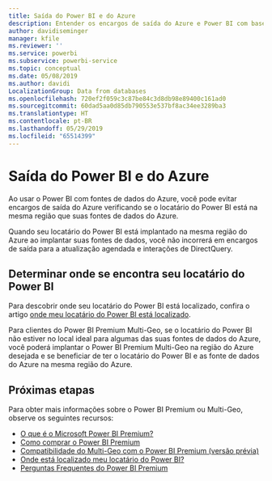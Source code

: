 ```yaml
---
title: Saída do Power BI e do Azure
description: Entender os encargos de saída do Azure e Power BI com base no local do locatário e o Power BI Premium
author: davidiseminger
manager: kfile
ms.reviewer: ''
ms.service: powerbi
ms.subservice: powerbi-service
ms.topic: conceptual
ms.date: 05/08/2019
ms.author: davidi
LocalizationGroup: Data from databases
ms.openlocfilehash: 720ef2f059c3c87be84c3d8db98e89400c161ad0
ms.sourcegitcommit: 60dad5aa0d85db790553e537bf8ac34ee3289ba3
ms.translationtype: HT
ms.contentlocale: pt-BR
ms.lasthandoff: 05/29/2019
ms.locfileid: "65514399"
---
```

# <a name="power-bi-and-azure-egress"></a>Saída do Power BI e do Azure

Ao usar o Power BI com fontes de dados do Azure, você pode evitar encargos de saída do Azure verificando se o locatário do Power BI está na mesma região que suas fontes de dados do Azure.

Quando seu locatário do Power BI está implantado na mesma região do Azure ao implantar suas fontes de dados, você não incorrerá em encargos de saída para a atualização agendada e interações de DirectQuery. 

## <a name="determining-where-your-power-bi-tenant-is-located"></a>Determinar onde se encontra seu locatário do Power BI

Para descobrir onde seu locatário do Power BI está localizado, confira o artigo [onde meu locatário do Power BI está localizado](service-admin-where-is-my-tenant-located.md).

Para clientes do Power BI Premium Multi-Geo, se o locatário do Power BI não estiver no local ideal para algumas das suas fontes de dados do Azure, você poderá implantar o Power BI Premium Multi-Geo na região do Azure desejada e se beneficiar de ter o locatário do Power BI e as fonte de dados do Azure na mesma região do Azure.

## <a name="next-steps"></a>Próximas etapas

Para obter mais informações sobre o Power BI Premium ou Multi-Geo, observe os seguintes recursos:

* [O que é o Microsoft Power BI Premium?](service-premium-what-is.md)
* [Como comprar o Power BI Premium](service-admin-premium-purchase.md)
* [Compatibilidade do Multi-Geo com o Power BI Premium (versão prévia)](service-admin-premium-multi-geo.md)
* [Onde está localizado meu locatário do Power BI?](service-admin-where-is-my-tenant-located.md)
* [Perguntas Frequentes do Power BI Premium](service-premium-faq.md)


